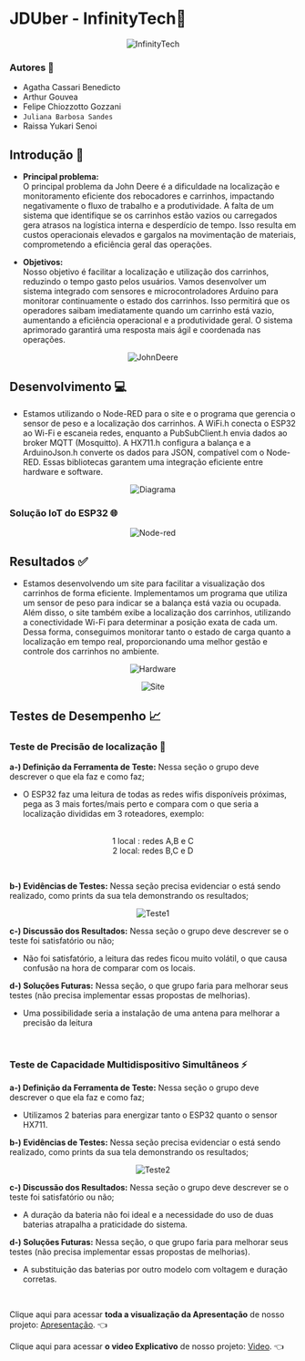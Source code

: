 # **JDUber - InfinityTech**🚜

<p align="center">
<img src="scr/assets/Infinity-Apresentação.png" alt="InfinityTech">
</p>

### Autores 👥
- Agatha Cassari Benedicto
- Arthur Gouvea
- Felipe Chiozzotto Gozzani 
- `Juliana Barbosa Sandes` 
- Raissa Yukari Senoi

## Introdução 📃

* **Principal problema:** <br>
  O principal problema da John Deere é a dificuldade na localização e monitoramento eficiente dos rebocadores e carrinhos, impactando negativamente o fluxo de trabalho e a        produtividade. A falta de um sistema que identifique se os carrinhos estão vazios ou carregados gera atrasos na logística interna e desperdício de tempo. Isso resulta em        custos operacionais elevados e gargalos na movimentação de materiais, comprometendo a eficiência geral das operações.
 
* **Objetivos:** <br>
  Nosso objetivo é facilitar a localização e utilização dos carrinhos, reduzindo o tempo gasto pelos usuários. Vamos desenvolver um sistema integrado com sensores e               microcontroladores Arduino para monitorar continuamente o estado dos carrinhos. Isso permitirá que os operadores saibam imediatamente quando um carrinho está vazio,         
  aumentando a eficiência operacional e a produtividade geral. O sistema aprimorado garantirá uma resposta mais ágil e coordenada nas operações.

<p align="center">
<img src="scr/assets/JB-img.png" alt="JohnDeere">
</p>

## Desenvolvimento 💻
- Estamos utilizando o Node-RED para o site e o programa que gerencia o sensor de peso e a localização dos carrinhos. A WiFi.h conecta o ESP32 ao Wi-Fi e escaneia redes, enquanto a PubSubClient.h envia dados ao broker MQTT (Mosquitto). A HX711.h configura a balança e a ArduinoJson.h converte os dados para JSON, compatível com o Node-RED. Essas bibliotecas garantem uma integração eficiente entre hardware e software.
  
<p align="center">
<img src="scr/assets/Diagrama.png" alt="Diagrama">
</p>

### Solução IoT do ESP32 🌐

<p align="center">
<img src="scr/assets/NodeRed.png" alt="Node-red">
</p>

## Resultados ✅
- Estamos desenvolvendo um site para facilitar a visualização dos carrinhos de forma eficiente. Implementamos um programa que utiliza um sensor de peso para indicar se a balança está vazia ou ocupada. Além disso, o site também exibe a localização dos carrinhos, utilizando a conectividade Wi-Fi para determinar a posição exata de cada um. Dessa forma, conseguimos monitorar tanto o estado de carga quanto a localização em tempo real, proporcionando uma melhor gestão e controle dos carrinhos no ambiente.

<p align="center">
<img src="scr/assets/Hardware.jpeg" alt="Hardware">
</p>

<p align="center">
<img src="scr/assets/Site.png" alt="Site">
</p>

## Testes de Desempenho 📈

### Teste de Precisão de localização 📍

**a-) Definição da Ferramenta de Teste:** Nessa seção o grupo deve descrever o que ela faz e como faz; <br>
- O ESP32 faz uma leitura de todas as redes wifis disponíveis próximas, pega as 3 mais fortes/mais perto e compara com o que seria a localização divididas em 3 roteadores, exemplo:
  
<p align="center"><br>
1 local : redes A,B e C<br>
2 local: redes B,C e D
</p>
<br>

**b-) Evidências de Testes:** Nessa seção precisa evidenciar o está sendo realizado, como prints da sua tela demonstrando os resultados; <br>

<p align="center">
<img src="scr/assets/Teste1.png" alt="Teste1">
</p>

**c-) Discussão dos Resultados:** Nessa seção o grupo deve descrever se o teste foi satisfatório ou não;<br>
- Não foi satisfatório, a leitura das redes ficou muito volátil, o que causa confusão na hora de comparar com os locais.

**d-) Soluções Futuras:** Nessa seção, o que grupo faria para melhorar seus testes (não precisa implementar essas propostas de melhorias).<br>
- Uma possibilidade seria a instalação de uma antena para melhorar a precisão da leitura
  
<br>

### Teste de Capacidade Multidispositivo Simultâneos ⚡

**a-) Definição da Ferramenta de Teste:** Nessa seção o grupo deve descrever o que ela faz e como faz; <br>
- Utilizamos 2 baterias para energizar tanto o ESP32 quanto o sensor HX711.

**b-) Evidências de Testes:** Nessa seção precisa evidenciar o está sendo realizado, como prints da sua tela demonstrando os resultados; <br>

<p align="center">
<img src="scr/assets/Teste2.png" alt="Teste2">
</p>

**c-) Discussão dos Resultados:** Nessa seção o grupo deve descrever se o teste foi satisfatório ou não;<br>
- A duração da bateria não foi ideal e a necessidade do uso de duas baterias atrapalha a praticidade do sistema.

**d-) Soluções Futuras:** Nessa seção, o que grupo faria para melhorar seus testes (não precisa implementar essas propostas de melhorias).<br>
- A substituição das baterias por outro modelo com voltagem e duração corretas.

<br>

Clique aqui para acessar **toda a visualização da Apresentação** de nosso projeto: [Apresentação](https://www.canva.com/design/DAGFS6GM3Aw/0-2xlqHYrZxdfv8g3aQgjA/edit?utm_content=DAGFS6GM3Aw&utm_campaign=designshare&utm_medium=link2&utm_source=sharebutton). 👈 <br>

Clique aqui para acessar **o video Explicativo** de nosso projeto: [Video](https://youtu.be/_0JSFxbW1Z4?si=JQcMbvTRka8SGTjX). 👈 <br>
